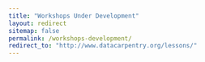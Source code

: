 ```yaml
---
title: "Workshops Under Development"
layout: redirect
sitemap: false
permalink: /workshops-development/
redirect_to: "http://www.datacarpentry.org/lessons/" 
---
```

